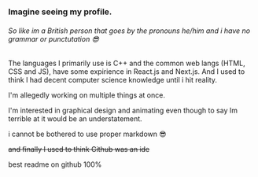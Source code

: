 ### Imagine seeing my profile.

###### So like im a British person that goes by the pronouns he/him and i have no grammar or punctutation 😎

The languages I primarily use is C++ and the common web langs (HTML, CSS and JS), have some expirience in React.js and Next.js. And I used to think I had decent computer science knowledge until i hit reality. 

I'm allegedly working on multiple things at once.

I'm interested in graphical design and animating even though to say Im terrible at it would be an understatement.

i cannot be bothered to use proper markdown 😎

~~and finally I used to think Github was an ide~~


best readme on github 100%
